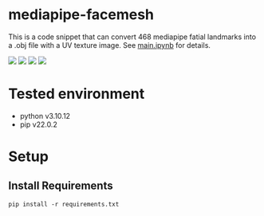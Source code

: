 # mediapipe-facemesh

This is a code snippet that can convert 468 mediapipe fatial landmarks into a .obj file with a UV texture image. See [main.ipynb](main.ipynb) for details. 

![](./data/gakki.jpg)
![](./data/landmarks.jpg)
![](./data/texture-landmark.jpg)
![](./data/demo.gif)

# Tested environment
- python v3.10.12
- pip v22.0.2

# Setup
## Install Requirements
```
pip install -r requirements.txt
```